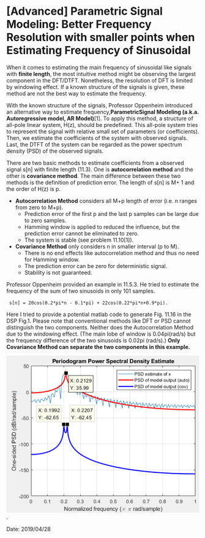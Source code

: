 # [Advanced] Parametric Signal Modeling: Better Frequency Resolution with smaller points when Estimating Frequency of Sinusoidal

When it comes to estimating the main frequency of sinusoidal like signals with **finite length**, the most intuitive method might be observing the largest component in the DFT/DTFT. Nonetheless, the resolution of DFT is limited by windowing effect. If a known structure of the signals is given, these method are not the best way to estimate the frequency.

   With the known structure of the signals, Professor Oppenheim introduced an alternative way to estimate frequency,**ParametricSignal Modeling (a.k.a. Autoregressive model, AR Model)**[1]. To apply this method, a structure of all-pole linear system, H(z), should be predefined. This all-pole system tries to represent the signal with relative small set of parameters (or coefficients). Then, we estimate the coefficients of the system with observed signals. Last, the DTFT of the system can be regarded as the power spectrum density (PSD) of the observed signals.

   There are two basic methods to estimate coefficients from a observed signal s[n] with finite length (11.3). One is **autocorrelation method** and the other is **covariance method**. The main difference between these two methods is the definition of prediction error. The length of s[n] is M+ 1 and the order of H(z) is p.

- **Autocorrelation Method** considers all M+p length of error (i.e. n ranges from zero to M+p).
  - Prediction error of the first p and the last p samples can be large due to zero samples.
  - Hamming window is applied to reduced the influence, but the prediction error cannot be eliminated to zero.
  - The system is stable (see problem 11.10[1]).
- **Covariance Method** only considers n in smaller interval (p to M).
  - There is no end effects like autocorrelation method and thus no need for Hamming window.
  - The prediction error can be zero for deterministic signal. 
  - Stability is not guaranteed.

Professor Oppenheim provided an example in 11.5.3. He tried to estimate the frequency of the sum of two sinusoids in only 101 samples. 

     s[n] = 20cos(0.2*pi*n - 0.1*pi) + 22cos(0.22*pi*n+0.9*pi).

Here I tried to provide a potential matlab code to generate Fig. 11.16 in the DSP Fig.1. Please note that conventional methods like DFT or PSD cannot distinguish the two components. Neither does the Autocorrelation Method due to the windowing effect. (The main lobe of window is 0.04pi(rad/s) but the frequency difference of the two sinusoids is 0.02pi (rad/s).) **Only Covariance Method can separate the two components in this example.**

![Fig.1](./1.PNG).

Date: 2019/04/28